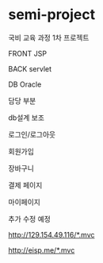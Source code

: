 # semi-project

국비 교육 과정 1차 프로젝트

FRONT JSP

BACK servlet

DB Oracle


담당 부분 

db설계 보조

로그인/로그아웃

회원가입

장바구니

결제 페이지

마이페이지


추가 수정 예정

http://129.154.49.116/*.mvc

http://eisp.me/*.mvc
